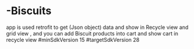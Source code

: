 # -Biscuits
app is used retrofit to get (Json object) data and show in Recycle view and grid view , and you can add Biscuit products into cart  and show cart in recycle view 
 #minSdkVersion 15
 #targetSdkVersion 28
  
